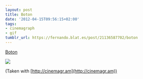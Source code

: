 ```yaml
---
layout: post
title: Boton
date: '2012-04-15T09:56:15+02:00'
tags:
- cinemagraph
- gif
tumblr_url: https://fernando.blat.es/post/21136587702/boton
---
```

[Boton](http://cinemagr.am/show/3500713)  

![](http://cinemagr.am/uploads/3500713.gif)

   

(Taken with [http://cinemagr.am](http://cinemagr.am))
